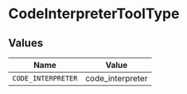 # CodeInterpreterToolType


## Values

| Name               | Value              |
| ------------------ | ------------------ |
| `CODE_INTERPRETER` | code_interpreter   |